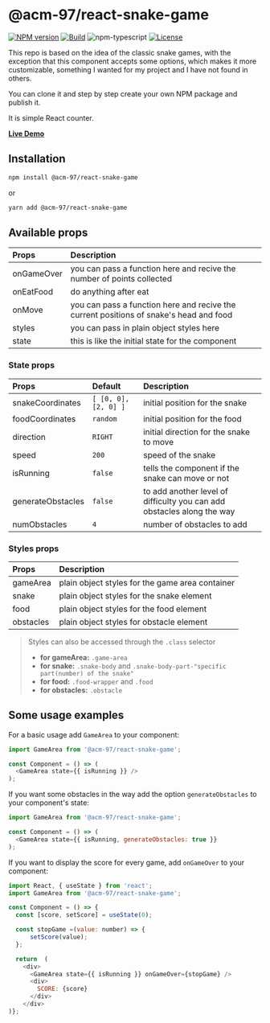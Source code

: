 
# @acm-97/react-snake-game

[![NPM version][npm-image]][npm-url]
[![Build][github-build]][github-build-url]
![npm-typescript]
[![License][github-license]][github-license-url]

This repo is based on the idea of the classic snake games, with the exception that this component accepts some options, which makes it more customizable, something I wanted for my project and I have not found in others.

You can clone it and step by step create your own NPM package and publish it.

It is simple React counter.

[**Live Demo**](https://acm-97.github.io/react-snake-game/)

## Installation

```bash
npm install @acm-97/react-snake-game
```

or

```bash
yarn add @acm-97/react-snake-game
```

## Available props

| Props         | Description |
| :----------- | :--------- |
| onGameOver    | you can pass a function here and recive the number of points collected |
| onEatFood     | do anything after eat  |
| onMove     |  you can pass a function here and recive the current positions of snake's head and food  |
| styles        | you can pass in plain object styles here   |
| state         | this is like the initial state for the component     |

### State props

| Props         | Default       | Description  |
| :----------- |:-------------| :-----|
| snakeCoordinates | `[ [0, 0], [2, 0] ]` | initial position for the snake |
| foodCoordinates | `random` | initial position for the food |
| direction | `RIGHT` | initial direction for the snake to move |
| speed | `200` | speed of the snake |
| isRunning | `false` | tells the component if the snake can move or not |
| generateObstacles | `false` | to add another level of difficulty you can add obstacles along the way |
| numObstacles | `4` |  number of obstacles to add  |

### Styles props

| Props         | Description  |
| :----------- |:-------------|
| gameArea  | plain object styles for the game area container |
| snake | plain object styles for the snake element |
| food  | plain object styles for the food element |
| obstacles  | plain object styles for obstacle element |

> Styles can also be accessed through the `.class` selector
>
> * **for gameArea:** `.game-area`
> * **for snake:** `.snake-body`  and `.snake-body-part-"specific part(number) of the snake"`
> * **for food:** `.food-wrapper`  and `.food`
> * **for obstacles:** `.obstacle`

## Some usage examples

For a basic usage add `GameArea` to your component:

```js
import GameArea from '@acm-97/react-snake-game';

const Component = () => (
  <GameArea state={{ isRunning }} />
);
```

If you want some obstacles in the way add the option `generateObstacles` to your component's state:

```js
import GameArea from '@acm-97/react-snake-game';

const Component = () => (
  <GameArea state={{ isRunning, generateObstacles: true }}
);
```

If you want to display the score for every game, add `onGameOver` to your component:

```js
import React, { useState } from 'react';
import GameArea from '@acm-97/react-snake-game';

const Component = () => {
  const [score, setScore] = useState(0);

  const stopGame =(value: number) => {
      setScore(value);
  };

  return  (
    <div>
      <GameArea state={{ isRunning }} onGameOver={stopGame} />
      <div>
        SCORE: {score}
      </div>
    </div>
)};
```

[npm-url]: https://www.npmjs.com/package/@acm-97/react-snake-game
[npm-image]: https://img.shields.io/npm/v/@acm-97/react-snake-game
[github-license]: https://img.shields.io/github/license/@acm-97/react-snake-game
[github-license-url]: https://github.com/acm-97/react-snake-game/blob/main/LICENSE
[github-build]: https://github.com/acm-97/react-snake-game/actions/workflows/publish.yml/badge.svg
[github-build-url]: https://github.com/acm-97/react-snake-game/actions/workflows/publish.yml
[npm-typescript]: https://img.shields.io/npm/types/@acm-97/react-snake-game
